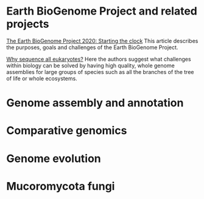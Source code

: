 # Earth BioGenome Project and related projects

[The Earth BioGenome Project 2020: Starting the clock](https://www.pnas.org/doi/10.1073/pnas.2115635118) 
This article describes the purposes, goals and challenges of the Earth BioGenome Project.

[Why sequence all eukaryotes?](https://www.pnas.org/doi/full/10.1073/pnas.2115636118) 
Here the authors suggest what challenges within biology can be solved by having high quality, whole genome assemblies for large groups of species such as all the branches of the tree of life or whole ecosystems.


# Genome assembly and annotation

# Comparative genomics

# Genome evolution

# Mucoromycota fungi
